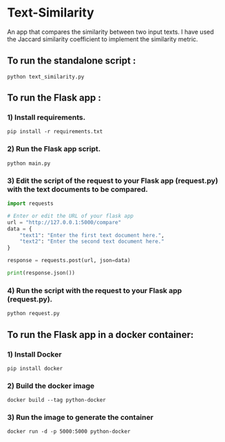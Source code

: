 # Text-Similarity
An app that compares the similarity between two input texts. I have used the Jaccard similarity coefficient to implement the similarity metric.

## To run the standalone script :
```
python text_similarity.py
```
## To run the Flask app :
### 1) Install requirements.
```
pip install -r requirements.txt
```
### 2) Run the Flask app script.
```
python main.py
```
### 3) Edit the script of the request to your Flask app (request.py) with the text documents to be compared.
```Python
import requests

# Enter or edit the URL of your flask app
url = "http://127.0.0.1:5000/compare"
data = {
    "text1": "Enter the first text document here.",
    "text2": "Enter the second text document here."
}

response = requests.post(url, json=data)

print(response.json())
```
### 4) Run the script with the request to your Flask app (request.py).
```
python request.py
```
## To run the Flask app in a docker container:
### 1) Install Docker
```
pip install docker
```
### 2) Build the docker image
```
docker build --tag python-docker
```
### 3) Run the image to generate the container
```
docker run -d -p 5000:5000 python-docker
```
